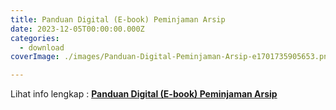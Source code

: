 ```yaml
---
title: Panduan Digital (E-book) Peminjaman Arsip
date: 2023-12-05T00:00:00.000Z
categories:
  - download
coverImage: ./images/Panduan-Digital-Peminjaman-Arsip-e1701735905653.png

---
```


Lihat info lengkap : **[Panduan Digital (E-book) Peminjaman Arsip](https://bkd.nttprov.go.id/web/wp-content/uploads/2023/12/Panduan-Digital-E-book-Peminjaman-Arsip.pdf)**
